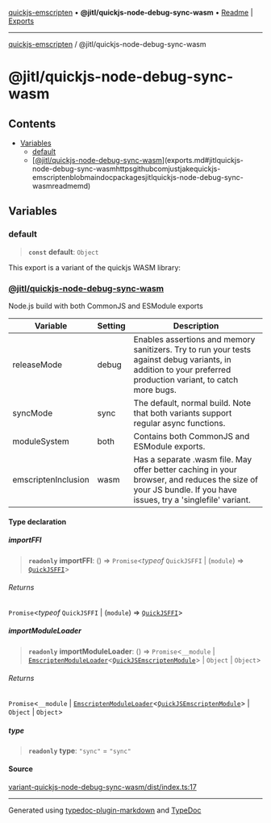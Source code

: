 [quickjs-emscripten](../../packages.md) • **@jitl/quickjs-node-debug-sync-wasm** • [Readme](README.md) \| [Exports](exports.md)

***

[quickjs-emscripten](../../packages.md) / @jitl/quickjs-node-debug-sync-wasm

# @jitl/quickjs-node-debug-sync-wasm

## Contents

- [Variables](exports.md#variables)
  - [default](exports.md#default)
  - [[@jitl/quickjs-node-debug-sync-wasm](https://github.com/justjake/quickjs-emscripten/blob/main/doc/packages/@jitl/quickjs-node-debug-sync-wasm/README.md)](exports.md#jitlquickjs-node-debug-sync-wasmhttpsgithubcomjustjakequickjs-emscriptenblobmaindocpackagesjitlquickjs-node-debug-sync-wasmreadmemd)

## Variables

### default

> **`const`** **default**: `Object`

This export is a variant of the quickjs WASM library:
### [@jitl/quickjs-node-debug-sync-wasm](https://github.com/justjake/quickjs-emscripten/blob/main/doc/packages/@jitl/quickjs-node-debug-sync-wasm/README.md)

Node.js build with both CommonJS and ESModule exports

| Variable            |    Setting                     |    Description    |
| --                  | --                             | --                |
| releaseMode         | debug | Enables assertions and memory sanitizers. Try to run your tests against debug variants, in addition to your preferred production variant, to catch more bugs. |
| syncMode            | sync | The default, normal build. Note that both variants support regular async functions. |
| moduleSystem        | both | Contains both CommonJS and ESModule exports. |
| emscriptenInclusion | wasm | Has a separate .wasm file. May offer better caching in your browser, and reduces the size of your JS bundle. If you have issues, try a 'singlefile' variant. |

#### Type declaration

##### importFFI

> **`readonly`** **importFFI**: () => `Promise`\<*typeof* `QuickJSFFI` \| (`module`) => [`QuickJSFFI`](../../quickjs-emscripten/interfaces/QuickJSFFI.md)\>

###### Returns

`Promise`\<*typeof* `QuickJSFFI` \| (`module`) => [`QuickJSFFI`](../../quickjs-emscripten/interfaces/QuickJSFFI.md)\>

##### importModuleLoader

> **`readonly`** **importModuleLoader**: () => `Promise`\<`__module` \| [`EmscriptenModuleLoader`](../../quickjs-emscripten/interfaces/EmscriptenModuleLoader.md)\<[`QuickJSEmscriptenModule`](../../quickjs-emscripten/interfaces/QuickJSEmscriptenModule.md)\> \| `Object` \| `Object`\>

###### Returns

`Promise`\<`__module` \| [`EmscriptenModuleLoader`](../../quickjs-emscripten/interfaces/EmscriptenModuleLoader.md)\<[`QuickJSEmscriptenModule`](../../quickjs-emscripten/interfaces/QuickJSEmscriptenModule.md)\> \| `Object` \| `Object`\>

##### type

> **`readonly`** **type**: `"sync"` = `"sync"`

#### Source

[variant-quickjs-node-debug-sync-wasm/dist/index.ts:17](https://github.com/justjake/quickjs-emscripten/blob/main/packages/variant-quickjs-node-debug-sync-wasm/dist/index.ts#L17)

***

Generated using [typedoc-plugin-markdown](https://www.npmjs.com/package/typedoc-plugin-markdown) and [TypeDoc](https://typedoc.org/)
